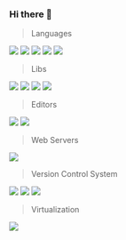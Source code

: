 ### Hi there 👋

> Languages

<p>
  <img src="https://img.shields.io/badge/TypeScript--success?logo=typescript&logoColor=007ACC"/>
  <img src="https://img.shields.io/badge/C%23--success?logo=c%20sharp&logoColor=239120"/>
  <img src="https://img.shields.io/badge/Perl--success?logo=perl&logoColor=39457E"/>
  <img src="https://img.shields.io/badge/HTML5--success?logo=html5"/>
  <img src="https://img.shields.io/badge/Sass--success?logo=sass"/>
</p>

> Libs

<p>
  <img src="https://img.shields.io/badge/Angular--success?logo=angular&logoColor=DD0031"/>
  <img src="https://img.shields.io/badge/Redux--success?logo=redux&logoColor=764ABC"/>
  <img src="https://img.shields.io/badge/Node.js--success?logo=node.js"/>
  <img src="https://img.shields.io/badge/NestJS--success?logo=nestjs&logoColor=E0234E"/>
</p>

> Editors

<p>
  <img src="https://img.shields.io/badge/Visual Studio--success?logo=visual%20studio&logoColor=5C2D91"/>
  <img src="https://img.shields.io/badge/Visual Studio Code--success?logo=visual%20studio%20code&logoColor=007ACC"/>
</p>

> Web Servers

<p>
  <img src="https://img.shields.io/badge/NGINX--success?logo=nginx"/>
</p>

> Version Control System

<p>
  <img src="https://img.shields.io/badge/Git--success?logo=git"/>
  <img src="https://img.shields.io/badge/GitHub--success?logo=github&logoColor=181717"/>
  <img src="https://img.shields.io/badge/GitLab--success?logo=gitlab"/>
</p>

> Virtualization

<p>
  <img src="https://img.shields.io/badge/Docker--success?logo=docker"/>
</p>

<!--
**cdupetit/cdupetit** is a ✨ _special_ ✨ repository because its `README.md` (this file) appears on your GitHub profile.

Here are some ideas to get you started:

- 🔭 I’m currently working on ...
- 🌱 I’m currently learning ...
- 👯 I’m looking to collaborate on ...
- 🤔 I’m looking for help with ...
- 💬 Ask me about ...
- 📫 How to reach me: ...
- 😄 Pronouns: ...
- ⚡ Fun fact: ...
-->
